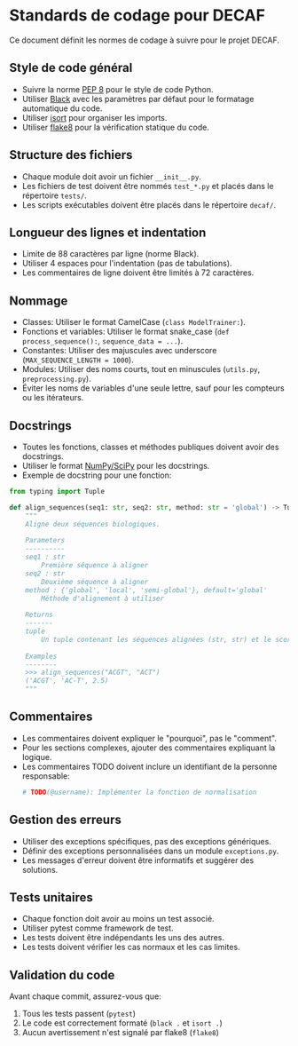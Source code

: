 # Standards de codage pour DECAF

Ce document définit les normes de codage à suivre pour le projet DECAF.

## Style de code général

- Suivre la norme [PEP 8](https://www.python.org/dev/peps/pep-0008/) pour le style de code Python.
- Utiliser [Black](https://black.readthedocs.io/) avec les paramètres par défaut pour le formatage automatique du code.
- Utiliser [isort](https://pycqa.github.io/isort/) pour organiser les imports.
- Utiliser [flake8](https://flake8.pycqa.org/) pour la vérification statique du code.

## Structure des fichiers

- Chaque module doit avoir un fichier `__init__.py`.
- Les fichiers de test doivent être nommés `test_*.py` et placés dans le répertoire `tests/`.
- Les scripts exécutables doivent être placés dans le répertoire `decaf/`.

## Longueur des lignes et indentation

- Limite de 88 caractères par ligne (norme Black).
- Utiliser 4 espaces pour l'indentation (pas de tabulations).
- Les commentaires de ligne doivent être limités à 72 caractères.

## Nommage

- Classes: Utiliser le format CamelCase (`class ModelTrainer:`).
- Fonctions et variables: Utiliser le format snake_case (`def process_sequence():`, `sequence_data = ...`).
- Constantes: Utiliser des majuscules avec underscore (`MAX_SEQUENCE_LENGTH = 1000`).
- Modules: Utiliser des noms courts, tout en minuscules (`utils.py`, `preprocessing.py`).
- Éviter les noms de variables d'une seule lettre, sauf pour les compteurs ou les itérateurs.

## Docstrings

- Toutes les fonctions, classes et méthodes publiques doivent avoir des docstrings.
- Utiliser le format [NumPy/SciPy](https://numpydoc.readthedocs.io/en/latest/format.html) pour les docstrings.
- Exemple de docstring pour une fonction:

```python
from typing import Tuple

def align_sequences(seq1: str, seq2: str, method: str = 'global') -> Tuple[str, str, float]:
    """
    Aligne deux séquences biologiques.
    
    Parameters
    ----------
    seq1 : str
        Première séquence à aligner
    seq2 : str
        Deuxième séquence à aligner
    method : {'global', 'local', 'semi-global'}, default='global'
        Méthode d'alignement à utiliser
        
    Returns
    -------
    tuple
        Un tuple contenant les séquences alignées (str, str) et le score (float)
        
    Examples
    --------
    >>> align_sequences("ACGT", "ACT")
    ('ACGT', 'AC-T', 2.5)
    """

```

## Commentaires

- Les commentaires doivent expliquer le "pourquoi", pas le "comment".
- Pour les sections complexes, ajouter des commentaires expliquant la logique.
- Les commentaires TODO doivent inclure un identifiant de la personne responsable:
  ```python
  # TODO(@username): Implémenter la fonction de normalisation
  ```

## Gestion des erreurs

- Utiliser des exceptions spécifiques, pas des exceptions génériques.
- Définir des exceptions personnalisées dans un module `exceptions.py`.
- Les messages d'erreur doivent être informatifs et suggérer des solutions.

## Tests unitaires

- Chaque fonction doit avoir au moins un test associé.
- Utiliser pytest comme framework de test.
- Les tests doivent être indépendants les uns des autres.
- Les tests doivent vérifier les cas normaux et les cas limites.

## Validation du code

Avant chaque commit, assurez-vous que:
1. Tous les tests passent (`pytest`)
2. Le code est correctement formaté (`black .` et `isort .`)
3. Aucun avertissement n'est signalé par flake8 (`flake8`)